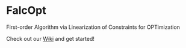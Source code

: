 # FalcOpt
First-order Algorithm via Linearization of Constraints for OPTimization

Check out our [Wiki](https://github.com/torrisig/FalcOpt/wiki) and get started!

